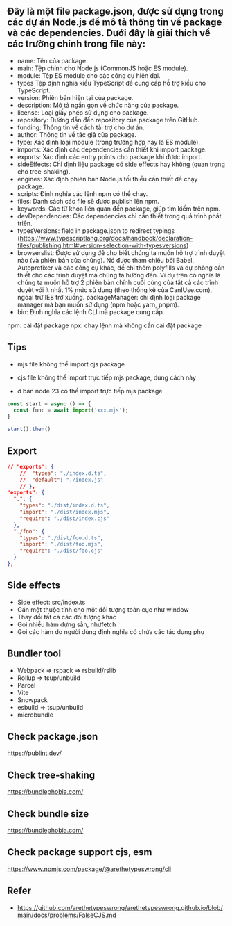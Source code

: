 ## Đây là một file package.json, được sử dụng trong các dự án Node.js để mô tả thông tin về package và các dependencies. Dưới đây là giải thích về các trường chính trong file này:

- name: Tên của package.
- main: Tệp chính cho Node.js (CommonJS hoặc ES module).
- module: Tệp ES module cho các công cụ hiện đại.
- types Tệp định nghĩa kiểu TypeScript để cung cấp hỗ trợ kiểu cho TypeScript.
- version: Phiên bản hiện tại của package.
- description: Mô tả ngắn gọn về chức năng của package.
- license: Loại giấy phép sử dụng cho package.
- repository: Đường dẫn đến repository của package trên GitHub.
- funding: Thông tin về cách tài trợ cho dự án.
- author: Thông tin về tác giả của package.
- type: Xác định loại module (trong trường hợp này là ES module).
- imports: Xác định các dependencies cần thiết khi import package.
- exports: Xác định các entry points cho package khi được import.
- sideEffects: Chỉ định liệu package có side effects hay không (quan trọng cho tree-shaking).
- engines: Xác định phiên bản Node.js tối thiểu cần thiết để chạy package.
- scripts: Định nghĩa các lệnh npm có thể chạy.
- files: Danh sách các file sẽ được publish lên npm.
- keywords: Các từ khóa liên quan đến package, giúp tìm kiếm trên npm.
- devDependencies: Các dependencies chỉ cần thiết trong quá trình phát triển.
- typesVersions:  field in package.json to redirect typings (https://www.typescriptlang.org/docs/handbook/declaration-files/publishing.html#version-selection-with-typesversions)
- browserslist: Được sử dụng để cho biết chúng ta muốn hỗ trợ trình duyệt nào (và phiên bản của chúng). Nó được tham chiếu bởi Babel, Autoprefixer và các công cụ khác, để chỉ thêm polyfills và dự phòng cần thiết cho các trình duyệt mà chúng ta hướng đến. Ví dụ trên có nghĩa là chúng ta muốn hỗ trợ 2 phiên bản chính cuối cùng của tất cả các trình duyệt với ít nhất 1% mức sử dụng (theo thống kê của CanIUse.com), ngoại trừ IE8 trở xuống.
 packageManager: chỉ định loại package manager mà bạn muốn sử dụng (npm hoặc yarn, pnpm).
 - bin: Định nghĩa các lệnh CLI mà package cung cấp.

npm: cài đặt package
npx: chạy lệnh mà không cần cài đặt package

## Tips

- mjs file không thể import cjs package

- cjs file không thể import trực tiếp mjs package, dùng cách này
+ ở bản node 23 có thể import trực tiếp mjs package
```ts
const start = async () => {
  const func = await import('xxx.mjs');
}

start().then()
```

## Export

```json
// "exports": {
	// 	"types": "./index.d.ts",
	// 	"default": "./index.js"
	// },
"exports": {
  ".": {
    "types": "./dist/index.d.ts",
    "import": "./dist/index.mjs",
    "require": "./dist/index.cjs"
  },
  "./foo": {
    "types": "./dist/foo.d.ts",
    "import": "./dist/foo.mjs",
    "require": "./dist/foo.cjs"
  }
},
```

## Side effects

- Side effect: src/index.ts
- Gán một thuộc tính cho một đối tượng toàn cục như window
- Thay đổi tất cả các đối tượng khác
- Gọi nhiều hàm dựng sẵn, nhưfetch
- Gọi các hàm do người dùng định nghĩa có chứa các tác dụng phụ


## Bundler tool

- Webpack => rspack => rsbuild/rslib
- Rollup => tsup/unbuild
- Parcel
- Vite
- Snowpack
- esbuild => tsup/unbuild
- microbundle


## Check package.json

https://publint.dev/

## Check tree-shaking

https://bundlephobia.com/

## Check bundle size

https://bundlephobia.com/

## Check package support cjs, esm

https://www.npmjs.com/package/@arethetypeswrong/cli

## Refer

- https://github.com/arethetypeswrong/arethetypeswrong.github.io/blob/main/docs/problems/FalseCJS.md

